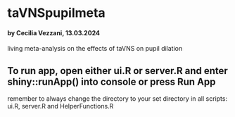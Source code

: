 # taVNSpupilmeta
#### by Cecilia Vezzani, 13.03.2024
living meta-analysis on the effects of taVNS on pupil dilation

## To run app, open either ui.R or server.R and enter shiny::runApp() into console or press Run App
remember to always change the directory to your set directory in all scripts: ui.R, server.R and HelperFunctions.R
